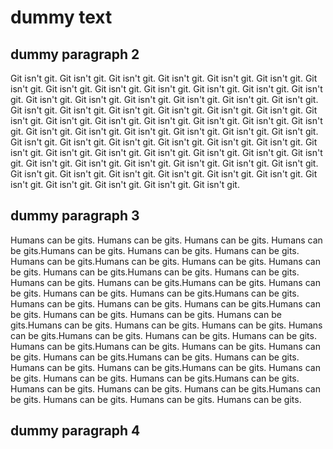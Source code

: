
# dummy text




## dummy paragraph 2

Git isn't git. Git isn't git. Git isn't git. Git isn't git. Git isn't git. Git isn't git. Git isn't git. Git isn't git. Git isn't git. Git isn't git. Git isn't git. Git isn't git. Git isn't git. Git isn't git. Git isn't git. Git isn't git. Git isn't git. Git isn't git. Git isn't git. Git isn't git. Git isn't git. Git isn't git. Git isn't git. Git isn't git. Git isn't git. Git isn't git. Git isn't git. Git isn't git. Git isn't git. Git isn't git. Git isn't git. Git isn't git. Git isn't git. Git isn't git. Git isn't git. Git isn't git. Git isn't git. Git isn't git. Git isn't git. Git isn't git. Git isn't git. Git isn't git. Git isn't git. Git isn't git. Git isn't git. Git isn't git. Git isn't git. Git isn't git. Git isn't git. Git isn't git. Git isn't git. Git isn't git. Git isn't git. Git isn't git. Git isn't git. Git isn't git. Git isn't git. Git isn't git. Git isn't git. Git isn't git. Git isn't git. Git isn't git. Git isn't git. Git isn't git. Git isn't git. Git isn't git. Git isn't git. Git isn't git. 


## dummy paragraph 3

Humans can be gits. Humans can be gits. Humans can be gits. Humans can be gits.Humans can be gits. Humans can be gits. Humans can be gits. Humans can be gits.Humans can be gits. Humans can be gits. Humans can be gits. Humans can be gits.Humans can be gits. Humans can be gits. Humans can be gits. Humans can be gits.Humans can be gits. Humans can be gits. Humans can be gits. Humans can be gits.Humans can be gits. Humans can be gits. Humans can be gits. Humans can be gits.Humans can be gits. Humans can be gits. Humans can be gits. Humans can be gits.Humans can be gits. Humans can be gits. Humans can be gits. Humans can be gits.Humans can be gits. Humans can be gits. Humans can be gits. Humans can be gits.Humans can be gits. Humans can be gits. Humans can be gits. Humans can be gits.Humans can be gits. Humans can be gits. Humans can be gits. Humans can be gits.Humans can be gits. Humans can be gits. Humans can be gits. Humans can be gits.Humans can be gits. Humans can be gits. Humans can be gits. Humans can be gits.Humans can be gits. Humans can be gits. Humans can be gits. Humans can be gits.



## dummy paragraph 4